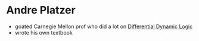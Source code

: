 # Andre Platzer

- goated Carnegie Mellon prof who did a lot on [Differential Dynamic Logic](../pages/DifferentialDynamicLogic.md)
- wrote his own textbook
